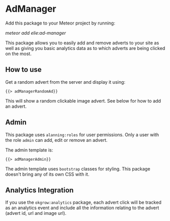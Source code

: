 # AdManager

Add this package to your Meteor project by running:

*meteor add elie:ad-manager*

This package allows you to easily add and remove adverts to your site as well as giving you basic analytics data as to which adverts are being clicked on the most.

## How to use

Get a random advert from the server and display it using:

```
{{> adManagerRandomAd}}
```

This will show a random clickable image advert. See below for how to add an advert.

## Admin

This package uses `alanning:roles` for user permissions. Only a user with the role `admin` can add, edit or remove an advert.

The admin template is:

```
{{> adManagerAdmin}}
```

The admin template uses `bootstrap` classes for styling. This package doesn't bring any of its own CSS with it.

## Analytics Integration

If you use the `okgrow:analytics` package, each advert click will be tracked as an analytics event and include all the information relating to the advert (advert id, url and image url).